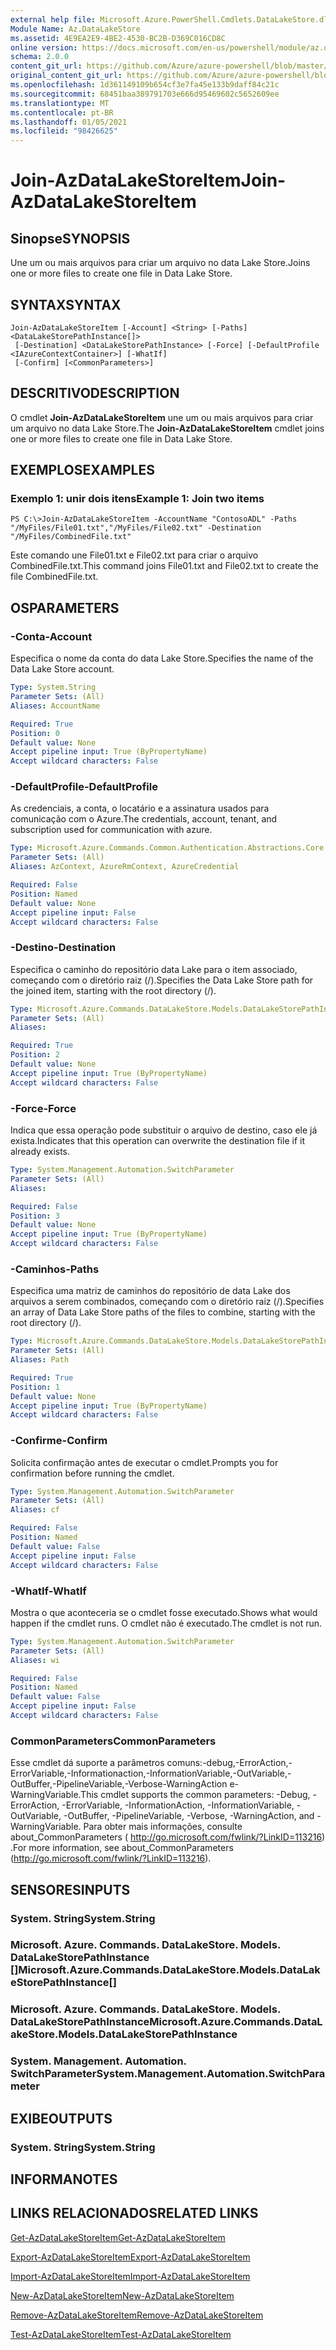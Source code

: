 ```yaml
---
external help file: Microsoft.Azure.PowerShell.Cmdlets.DataLakeStore.dll-Help.xml
Module Name: Az.DataLakeStore
ms.assetid: 4E9EA2E9-4BE2-4530-BC2B-D369C016CD8C
online version: https://docs.microsoft.com/en-us/powershell/module/az.datalakestore/join-azdatalakestoreitem
schema: 2.0.0
content_git_url: https://github.com/Azure/azure-powershell/blob/master/src/DataLakeStore/DataLakeStore/help/Join-AzDataLakeStoreItem.md
original_content_git_url: https://github.com/Azure/azure-powershell/blob/master/src/DataLakeStore/DataLakeStore/help/Join-AzDataLakeStoreItem.md
ms.openlocfilehash: 1d361149109b654cf3e7fa45e133b9daff84c21c
ms.sourcegitcommit: 68451baa389791703e666d95469602c5652609ee
ms.translationtype: MT
ms.contentlocale: pt-BR
ms.lasthandoff: 01/05/2021
ms.locfileid: "98426625"
---
```

# <span data-ttu-id="957af-101">Join-AzDataLakeStoreItem</span><span class="sxs-lookup"><span data-stu-id="957af-101">Join-AzDataLakeStoreItem</span></span>

## <span data-ttu-id="957af-102">Sinopse</span><span class="sxs-lookup"><span data-stu-id="957af-102">SYNOPSIS</span></span>
<span data-ttu-id="957af-103">Une um ou mais arquivos para criar um arquivo no data Lake Store.</span><span class="sxs-lookup"><span data-stu-id="957af-103">Joins one or more files to create one file in Data Lake Store.</span></span>

## <span data-ttu-id="957af-104">SYNTAX</span><span class="sxs-lookup"><span data-stu-id="957af-104">SYNTAX</span></span>

```
Join-AzDataLakeStoreItem [-Account] <String> [-Paths] <DataLakeStorePathInstance[]>
 [-Destination] <DataLakeStorePathInstance> [-Force] [-DefaultProfile <IAzureContextContainer>] [-WhatIf]
 [-Confirm] [<CommonParameters>]
```

## <span data-ttu-id="957af-105">DESCRITIVO</span><span class="sxs-lookup"><span data-stu-id="957af-105">DESCRIPTION</span></span>
<span data-ttu-id="957af-106">O cmdlet **Join-AzDataLakeStoreItem** une um ou mais arquivos para criar um arquivo no data Lake Store.</span><span class="sxs-lookup"><span data-stu-id="957af-106">The **Join-AzDataLakeStoreItem** cmdlet joins one or more files to create one file in Data Lake Store.</span></span>

## <span data-ttu-id="957af-107">EXEMPLOS</span><span class="sxs-lookup"><span data-stu-id="957af-107">EXAMPLES</span></span>

### <span data-ttu-id="957af-108">Exemplo 1: unir dois itens</span><span class="sxs-lookup"><span data-stu-id="957af-108">Example 1: Join two items</span></span>
```
PS C:\>Join-AzDataLakeStoreItem -AccountName "ContosoADL" -Paths "/MyFiles/File01.txt","/MyFiles/File02.txt" -Destination "/MyFiles/CombinedFile.txt"
```

<span data-ttu-id="957af-109">Este comando une File01.txt e File02.txt para criar o arquivo CombinedFile.txt.</span><span class="sxs-lookup"><span data-stu-id="957af-109">This command joins File01.txt and File02.txt to create the file CombinedFile.txt.</span></span>

## <span data-ttu-id="957af-110">OS</span><span class="sxs-lookup"><span data-stu-id="957af-110">PARAMETERS</span></span>

### <span data-ttu-id="957af-111">-Conta</span><span class="sxs-lookup"><span data-stu-id="957af-111">-Account</span></span>
<span data-ttu-id="957af-112">Especifica o nome da conta do data Lake Store.</span><span class="sxs-lookup"><span data-stu-id="957af-112">Specifies the name of the Data Lake Store account.</span></span>

```yaml
Type: System.String
Parameter Sets: (All)
Aliases: AccountName

Required: True
Position: 0
Default value: None
Accept pipeline input: True (ByPropertyName)
Accept wildcard characters: False
```

### <span data-ttu-id="957af-113">-DefaultProfile</span><span class="sxs-lookup"><span data-stu-id="957af-113">-DefaultProfile</span></span>
<span data-ttu-id="957af-114">As credenciais, a conta, o locatário e a assinatura usados para comunicação com o Azure.</span><span class="sxs-lookup"><span data-stu-id="957af-114">The credentials, account, tenant, and subscription used for communication with azure.</span></span>

```yaml
Type: Microsoft.Azure.Commands.Common.Authentication.Abstractions.Core.IAzureContextContainer
Parameter Sets: (All)
Aliases: AzContext, AzureRmContext, AzureCredential

Required: False
Position: Named
Default value: None
Accept pipeline input: False
Accept wildcard characters: False
```

### <span data-ttu-id="957af-115">-Destino</span><span class="sxs-lookup"><span data-stu-id="957af-115">-Destination</span></span>
<span data-ttu-id="957af-116">Especifica o caminho do repositório data Lake para o item associado, começando com o diretório raiz (/).</span><span class="sxs-lookup"><span data-stu-id="957af-116">Specifies the Data Lake Store path for the joined item, starting with the root directory (/).</span></span>

```yaml
Type: Microsoft.Azure.Commands.DataLakeStore.Models.DataLakeStorePathInstance
Parameter Sets: (All)
Aliases:

Required: True
Position: 2
Default value: None
Accept pipeline input: True (ByPropertyName)
Accept wildcard characters: False
```

### <span data-ttu-id="957af-117">-Force</span><span class="sxs-lookup"><span data-stu-id="957af-117">-Force</span></span>
<span data-ttu-id="957af-118">Indica que essa operação pode substituir o arquivo de destino, caso ele já exista.</span><span class="sxs-lookup"><span data-stu-id="957af-118">Indicates that this operation can overwrite the destination file if it already exists.</span></span>

```yaml
Type: System.Management.Automation.SwitchParameter
Parameter Sets: (All)
Aliases:

Required: False
Position: 3
Default value: None
Accept pipeline input: True (ByPropertyName)
Accept wildcard characters: False
```

### <span data-ttu-id="957af-119">-Caminhos</span><span class="sxs-lookup"><span data-stu-id="957af-119">-Paths</span></span>
<span data-ttu-id="957af-120">Especifica uma matriz de caminhos do repositório de data Lake dos arquivos a serem combinados, começando com o diretório raiz (/).</span><span class="sxs-lookup"><span data-stu-id="957af-120">Specifies an array of Data Lake Store paths of the files to combine, starting with the root directory (/).</span></span>

```yaml
Type: Microsoft.Azure.Commands.DataLakeStore.Models.DataLakeStorePathInstance[]
Parameter Sets: (All)
Aliases: Path

Required: True
Position: 1
Default value: None
Accept pipeline input: True (ByPropertyName)
Accept wildcard characters: False
```

### <span data-ttu-id="957af-121">-Confirme</span><span class="sxs-lookup"><span data-stu-id="957af-121">-Confirm</span></span>
<span data-ttu-id="957af-122">Solicita confirmação antes de executar o cmdlet.</span><span class="sxs-lookup"><span data-stu-id="957af-122">Prompts you for confirmation before running the cmdlet.</span></span>

```yaml
Type: System.Management.Automation.SwitchParameter
Parameter Sets: (All)
Aliases: cf

Required: False
Position: Named
Default value: False
Accept pipeline input: False
Accept wildcard characters: False
```

### <span data-ttu-id="957af-123">-WhatIf</span><span class="sxs-lookup"><span data-stu-id="957af-123">-WhatIf</span></span>
<span data-ttu-id="957af-124">Mostra o que aconteceria se o cmdlet fosse executado.</span><span class="sxs-lookup"><span data-stu-id="957af-124">Shows what would happen if the cmdlet runs.</span></span>
<span data-ttu-id="957af-125">O cmdlet não é executado.</span><span class="sxs-lookup"><span data-stu-id="957af-125">The cmdlet is not run.</span></span>

```yaml
Type: System.Management.Automation.SwitchParameter
Parameter Sets: (All)
Aliases: wi

Required: False
Position: Named
Default value: False
Accept pipeline input: False
Accept wildcard characters: False
```

### <span data-ttu-id="957af-126">CommonParameters</span><span class="sxs-lookup"><span data-stu-id="957af-126">CommonParameters</span></span>
<span data-ttu-id="957af-127">Esse cmdlet dá suporte a parâmetros comuns:-debug,-ErrorAction,-ErrorVariable,-Informationaction,-InformationVariable,-OutVariable,-OutBuffer,-PipelineVariable,-Verbose-WarningAction e-WarningVariable.</span><span class="sxs-lookup"><span data-stu-id="957af-127">This cmdlet supports the common parameters: -Debug, -ErrorAction, -ErrorVariable, -InformationAction, -InformationVariable, -OutVariable, -OutBuffer, -PipelineVariable, -Verbose, -WarningAction, and -WarningVariable.</span></span> <span data-ttu-id="957af-128">Para obter mais informações, consulte about_CommonParameters ( http://go.microsoft.com/fwlink/?LinkID=113216) .</span><span class="sxs-lookup"><span data-stu-id="957af-128">For more information, see about_CommonParameters (http://go.microsoft.com/fwlink/?LinkID=113216).</span></span>

## <span data-ttu-id="957af-129">SENSORES</span><span class="sxs-lookup"><span data-stu-id="957af-129">INPUTS</span></span>

### <span data-ttu-id="957af-130">System. String</span><span class="sxs-lookup"><span data-stu-id="957af-130">System.String</span></span>

### <span data-ttu-id="957af-131">Microsoft. Azure. Commands. DataLakeStore. Models. DataLakeStorePathInstance []</span><span class="sxs-lookup"><span data-stu-id="957af-131">Microsoft.Azure.Commands.DataLakeStore.Models.DataLakeStorePathInstance[]</span></span>

### <span data-ttu-id="957af-132">Microsoft. Azure. Commands. DataLakeStore. Models. DataLakeStorePathInstance</span><span class="sxs-lookup"><span data-stu-id="957af-132">Microsoft.Azure.Commands.DataLakeStore.Models.DataLakeStorePathInstance</span></span>

### <span data-ttu-id="957af-133">System. Management. Automation. SwitchParameter</span><span class="sxs-lookup"><span data-stu-id="957af-133">System.Management.Automation.SwitchParameter</span></span>

## <span data-ttu-id="957af-134">EXIBE</span><span class="sxs-lookup"><span data-stu-id="957af-134">OUTPUTS</span></span>

### <span data-ttu-id="957af-135">System. String</span><span class="sxs-lookup"><span data-stu-id="957af-135">System.String</span></span>

## <span data-ttu-id="957af-136">INFORMA</span><span class="sxs-lookup"><span data-stu-id="957af-136">NOTES</span></span>

## <span data-ttu-id="957af-137">LINKS RELACIONADOS</span><span class="sxs-lookup"><span data-stu-id="957af-137">RELATED LINKS</span></span>

[<span data-ttu-id="957af-138">Get-AzDataLakeStoreItem</span><span class="sxs-lookup"><span data-stu-id="957af-138">Get-AzDataLakeStoreItem</span></span>](./Get-AzDataLakeStoreItem.md)

[<span data-ttu-id="957af-139">Export-AzDataLakeStoreItem</span><span class="sxs-lookup"><span data-stu-id="957af-139">Export-AzDataLakeStoreItem</span></span>](./Export-AzDataLakeStoreItem.md)

[<span data-ttu-id="957af-140">Import-AzDataLakeStoreItem</span><span class="sxs-lookup"><span data-stu-id="957af-140">Import-AzDataLakeStoreItem</span></span>](./Import-AzDataLakeStoreItem.md)

[<span data-ttu-id="957af-141">New-AzDataLakeStoreItem</span><span class="sxs-lookup"><span data-stu-id="957af-141">New-AzDataLakeStoreItem</span></span>](./New-AzDataLakeStoreItem.md)

[<span data-ttu-id="957af-142">Remove-AzDataLakeStoreItem</span><span class="sxs-lookup"><span data-stu-id="957af-142">Remove-AzDataLakeStoreItem</span></span>](./Remove-AzDataLakeStoreItem.md)

[<span data-ttu-id="957af-143">Test-AzDataLakeStoreItem</span><span class="sxs-lookup"><span data-stu-id="957af-143">Test-AzDataLakeStoreItem</span></span>](./Test-AzDataLakeStoreItem.md)


